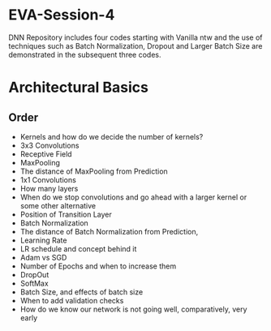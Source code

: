 # EVA-Session-4
DNN Repository includes four codes starting with Vanilla ntw and the use of techniques such as Batch Normalization, Dropout and Larger Batch Size are demonstrated in the subsequent three codes.   

# Architectural Basics

## Order
* Kernels and how do we decide the number of kernels?
* 3x3 Convolutions
* Receptive Field
* MaxPooling
* The distance of MaxPooling from Prediction
* 1x1 Convolutions
* How many layers
* When do we stop convolutions and go ahead with a larger kernel or some other alternative 
* Position of Transition Layer
* Batch Normalization
* The distance of Batch Normalization from Prediction,
* Learning Rate
* LR schedule and concept behind it
* Adam vs SGD
* Number of Epochs and when to increase them
* DropOut
* SoftMax
* Batch Size, and effects of batch size
* When to add validation checks
* How do we know our network is not going well, comparatively, very early
